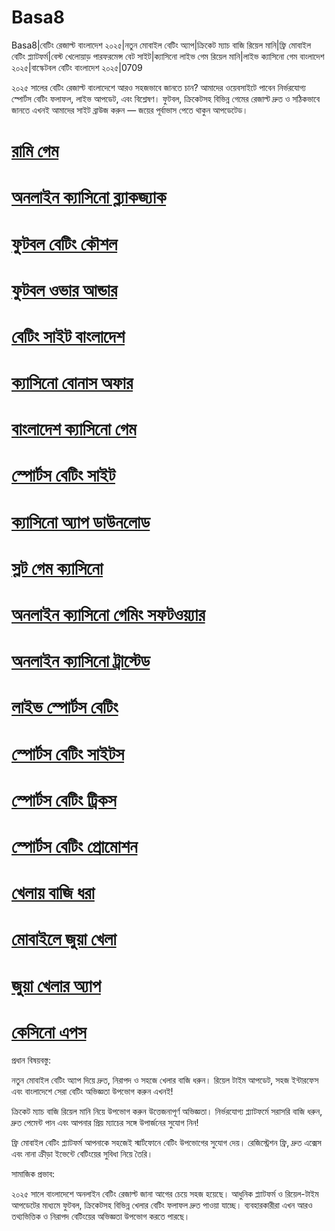 # Basa8

Basa8|বেটিং রেজাল্ট বাংলাদেশ ২০২৫|নতুন মোবাইল বেটিং অ্যাপ|ক্রিকেট ম্যাচ বাজি রিয়েল মানি|ফ্রি মোবাইল বেটিং প্ল্যাটফর্ম|বেস্ট খেলোয়াড় পারফরমেন্স বেট সাইট|ক্যাসিনো লাইভ গেম রিয়েল মানি|লাইভ ক্যাসিনো গেম বাংলাদেশ ২০২৫|বাস্কেটবল বেটিং বাংলাদেশ ২০২৫|0709

২০২৫ সালের বেটিং রেজাল্ট বাংলাদেশে আরও সহজভাবে জানতে চান? আমাদের ওয়েবসাইটে পাবেন নির্ভরযোগ্য স্পোর্টস বেটিং ফলাফল, লাইভ আপডেট, এবং বিশ্লেষণ। ফুটবল, ক্রিকেটসহ বিভিন্ন গেমের রেজাল্ট দ্রুত ও সঠিকভাবে জানতে এখনই আমাদের সাইট ব্রাউজ করুন — জয়ের পূর্বাভাস পেতে থাকুন আপডেটেড।

#  <a href="https://basa8live.com/">রামি গেম</a>

#  <a href="https://basa8live.net/">অনলাইন ক্যাসিনো ব্ল্যাকজ্যাক</a>

#  <a href="https://basa8hub.com/">ফুটবল বেটিং কৌশল</a>

#  <a href="https://basa8hub.net/">ফুটবল ওভার আন্ডার</a>

#  <a href="https://basa8now.com/">বেটিং সাইট বাংলাদেশ</a>

#  <a href="https://basa8now.net/">ক্যাসিনো বোনাস অফার</a>

#  <a href="https://basa8pro.com/">বাংলাদেশ ক্যাসিনো গেম</a>

#  <a href="https://basa8pro.net/">স্পোর্টস বেটিং সাইট</a>

#  <a href="https://basa8vip.net/">ক্যাসিনো অ্যাপ ডাউনলোড</a>

#  <a href="https://basa8us.net/">স্লট গেম ক্যাসিনো</a>

#  <a href="https://basa8wap.net/">অনলাইন ক্যাসিনো গেমিং সফটওয়্যার</a>

#  <a href="https://basa8wap.com/">অনলাইন ক্যাসিনো ট্রাস্টেড</a>

#  <a href="https://basa8pc.com/">লাইভ স্পোর্টস বেটিং</a>

#  <a href="https://basa8pc.net/">স্পোর্টস বেটিং সাইটস</a>

#  <a href="https://basa8live.com/">স্পোর্টস বেটিং ট্রিকস</a>

#  <a href="https://basa8live.net/">স্পোর্টস বেটিং প্রোমোশন</a>

#  <a href="https://basa8hub.net/">খেলায় বাজি ধরা</a>

#  <a href="https://basa8sx.com/">মোবাইলে জুয়া খেলা</a>

#  <a href="https://basa8sx.net/">জুয়া খেলার অ্যাপ</a>

#  <a href="https://basa8wap.net/">কেসিনো এপস</a>

প্রধান বিষয়বস্তু:

নতুন মোবাইল বেটিং অ্যাপ দিয়ে দ্রুত, নিরাপদ ও সহজে খেলার বাজি ধরুন। রিয়েল টাইম আপডেট, সহজ ইন্টারফেস এবং বাংলাদেশে সেরা বেটিং অভিজ্ঞতা উপভোগ করুন এখনই!

ক্রিকেট ম্যাচ বাজি রিয়েল মানি নিয়ে উপভোগ করুন উত্তেজনাপূর্ণ অভিজ্ঞতা। নির্ভরযোগ্য প্ল্যাটফর্মে সরাসরি বাজি ধরুন, দ্রুত পেমেন্ট পান এবং আপনার প্রিয় ম্যাচের সঙ্গে উপার্জনের সুযোগ নিন!

ফ্রি মোবাইল বেটিং প্ল্যাটফর্ম আপনাকে সহজেই স্মার্টফোনে বেটিং উপভোগের সুযোগ দেয়। রেজিস্ট্রেশন ফ্রি, দ্রুত এক্সেস এবং নানা ক্রীড়া ইভেন্টে বেটিংয়ের সুবিধা নিয়ে তৈরি।

সামাজিক প্রভাব:

২০২৫ সালে বাংলাদেশে অনলাইন বেটিং রেজাল্ট জানা আগের চেয়ে সহজ হয়েছে। আধুনিক প্ল্যাটফর্ম ও রিয়েল-টাইম আপডেটের মাধ্যমে ফুটবল, ক্রিকেটসহ বিভিন্ন খেলার বেটিং ফলাফল দ্রুত পাওয়া যাচ্ছে। ব্যবহারকারীরা এখন আরও তথ্যভিত্তিক ও নিরাপদ বেটিংয়ের অভিজ্ঞতা উপভোগ করতে পারছে।
